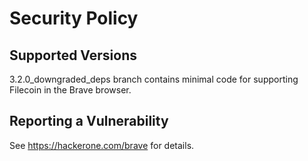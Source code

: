 # Security Policy

## Supported Versions

3.2.0_downgraded_deps branch contains minimal code for supporting Filecoin in the Brave browser.

## Reporting a Vulnerability

See https://hackerone.com/brave for details.

